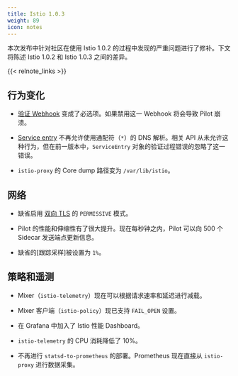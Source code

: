 ```yaml
---
title: Istio 1.0.3
weight: 89
icon: notes
---
```


本次发布中针对社区在使用 Istio 1.0.2 的过程中发现的严重问题进行了修补。下文将陈述 Istio 1.0.2 和 Istio 1.0.3 之间的差异。

{{< relnote_links >}}

## 行为变化

- [验证 Webhook](/zh/help/ops/setup/validation) 变成了必选项。如果禁用这一 Webhook 将会导致 Pilot 崩溃。

- [Service entry](/zh/docs/reference/config/istio.networking.v1alpha3/#serviceentry-endpoint) 不再允许使用通配符（`*`）的 DNS 解析。相关 API 从未允许这种行为，但在前一版本中，`ServiceEntry` 对象的验证过程错误的忽略了这一错误。

- `istio-proxy` 的 Core dump 路径变为 `/var/lib/istio`。

## 网络

- 缺省启用 [双向 TLS](/zh/docs/tasks/security/mutual-tls) 的 `PERMISSIVE` 模式。

- Pilot 的性能和伸缩性有了很大提升。现在每秒钟之内，Pilot 可以向 500 个 Sidecar 发送端点更新信息。

- 缺省的[跟踪采样]被设置为 `1%`。

## 策略和遥测

- Mixer（`istio-telemetry`）现在可以根据请求速率和延迟进行减载。

- Mixer 客户端（`istio-policy`）现已支持 `FAIL_OPEN` 设置。

- 在 Grafana 中加入了 Istio 性能 Dashboard。

- `istio-telemetry` 的 CPU 消耗降低了 10%。

- 不再进行 `statsd-to-prometheus` 的部署。Prometheus 现在直接从 `istio-proxy` 进行数据采集。

